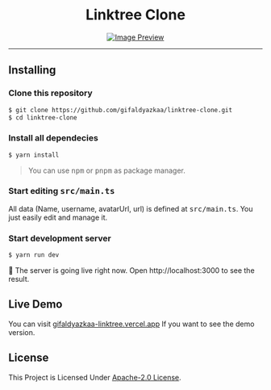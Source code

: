 <div align="center">

# Linktree Clone

[![Image Preview](https://cdn.upload.systems/uploads/1YwwKBCK.png)](https://gifaldyazkaa-linktree.vercel.app)

</div>

<hr />

## Installing

### Clone this repository

```sh
$ git clone https://github.com/gifaldyazkaa/linktree-clone.git
$ cd linktree-clone
```

### Install all dependecies

```sh
$ yarn install
```

> You can use <kbd>npm</kbd> or <kbd>pnpm</kbd> as package manager.

### Start editing <kbd>src/main.ts</kbd>

All data (Name, username, avatarUrl, url) is defined at <kbd>src/main.ts</kbd>. You just easily edit and manage it.

### Start development server

```sh
$ yarn run dev
```

:tada: The server is going live right now. Open http://localhost:3000 to see the result.

## Live Demo

You can visit [gifaldyazkaa-linktree.vercel.app](https://gifaldyazkaa-linktree.vercel.app) If you want to see the demo version.

## License

This Project is Licensed Under [Apache-2.0 License](./LICENSE).
